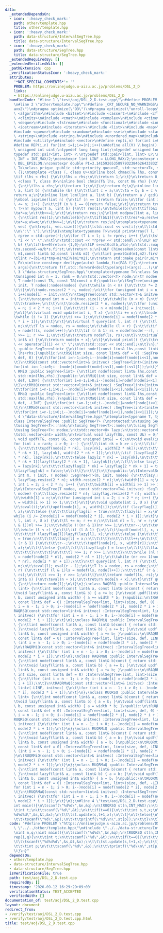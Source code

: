 ```yaml
---
data:
  _extendedDependsOn:
  - icon: ':heavy_check_mark:'
    path: other/template.hpp
    title: other/template.hpp
  - icon: ':heavy_check_mark:'
    path: data-structure/IntervalSegTree.hpp
    title: data-structure/IntervalSegTree.hpp
  - icon: ':heavy_check_mark:'
    path: data-structure/SegTree.hpp
    title: data-structure/SegTree.hpp
  _extendedRequiredBy: []
  _extendedVerifiedWith: []
  _pathExtension: cpp
  _verificationStatusIcon: ':heavy_check_mark:'
  attributes:
    '*NOT_SPECIAL_COMMENTS*': ''
    PROBLEM: https://onlinejudge.u-aizu.ac.jp/problems/DSL_2_D
    links:
    - https://onlinejudge.u-aizu.ac.jp/problems/DSL_2_D
  bundledCode: "#line 1 \"test/aoj/DSL_2_D.test.cpp\"\n#define PROBLEM \"https://onlinejudge.u-aizu.ac.jp/problems/DSL_2_D\"\
    \n#line 2 \"other/template.hpp\"\n#define _CRT_SECURE_NO_WARNINGS\n#pragma target(\"\
    avx2\")\n#pragma optimize(\"O3\")\n#pragma optimize(\"unroll-loops\")\n#include\
    \ <algorithm>\n#include <bitset>\n#include <cassert>\n#include <cfloat>\n#include\
    \ <climits>\n#include <cmath>\n#include <complex>\n#include <ctime>\n#include\
    \ <deque>\n#include <fstream>\n#include <functional>\n#include <iomanip>\n#include\
    \ <iostream>\n#include <iterator>\n#include <list>\n#include <map>\n#include <memory>\n\
    #include <queue>\n#include <random>\n#include <set>\n#include <stack>\n#include\
    \ <string>\n#include <string.h>\n#include <unordered_map>\n#include <unordered_set>\n\
    #include <utility>\n#include <vector>\n#define rep(i,n) for(int i=0;i<(n);i++)\n\
    #define REP(i,n) for(int i=1;i<=(n);i++)\n#define all(V) V.begin(),V.end()\ntypedef\
    \ unsigned int uint;\ntypedef long long lint;\ntypedef unsigned long long ulint;\n\
    typedef std::pair<int, int> P;\ntypedef std::pair<lint, lint> LP;\nconstexpr int\
    \ INF = INT_MAX/2;\nconstexpr lint LINF = LLONG_MAX/2;\nconstexpr double eps =\
    \ DBL_EPSILON;\nconstexpr double PI=3.141592653589793238462643383279;\ntemplate<class\
    \ T>\nclass prique :public std::priority_queue<T, std::vector<T>, std::greater<T>>\
    \ {};\ntemplate <class T, class U>\ninline bool chmax(T& lhs, const U& rhs) {\n\
    \tif (lhs < rhs) {\n\t\tlhs = rhs;\n\t\treturn 1;\n\t}\n\treturn 0;\n}\ntemplate\
    \ <class T, class U>\ninline bool chmin(T& lhs, const U& rhs) {\n\tif (lhs > rhs)\
    \ {\n\t\tlhs = rhs;\n\t\treturn 1;\n\t}\n\treturn 0;\n}\ninline lint gcd(lint\
    \ a, lint b) {\n\twhile (b) {\n\t\tlint c = a;\n\t\ta = b; b = c % b;\n\t}\n\t\
    return a;\n}\ninline lint lcm(lint a, lint b) {\n\treturn a / gcd(a, b) * b;\n\
    }\nbool isprime(lint n) {\n\tif (n == 1)return false;\n\tfor (int i = 2; i * i\
    \ <= n; i++) {\n\t\tif (n % i == 0)return false;\n\t}\n\treturn true;\n}\ntemplate<typename\
    \ T>\nT mypow(T a, lint b) {\n\tT res(1);\n\twhile(b){\n\t\tif(b&1)res*=a;\n\t\
    \ta*=a;\n\t\tb>>=1;\n\t}\n\treturn res;\n}\nlint modpow(lint a, lint b, lint m)\
    \ {\n\tlint res(1);\n\twhile(b){\n\t\tif(b&1){\n\t\t\tres*=a;res%=m;\n\t\t}\n\t\
    \ta*=a;a%=m;\n\t\tb>>=1;\n\t}\n\treturn res;\n}\ntemplate<typename T>\nvoid printArray(std::vector<T>&\
    \ vec) {\n\trep(i, vec.size()){\n\t\tstd::cout << vec[i];\n\t\tstd::cout<<(i==(int)vec.size()-1?\"\
    \\n\":\" \");\n\t}\n}\ntemplate<typename T>\nvoid printArray(T l, T r) {\n\tT\
    \ rprev = std::prev(r);\n\tfor (T i = l; i != rprev; i++) {\n\t\tstd::cout <<\
    \ *i << \" \";\n\t}\n\tstd::cout << *rprev << std::endl;\n}\nLP extGcd(lint a,lint\
    \ b) {\n\tif(b==0)return {1,0};\n\tLP s=extGcd(b,a%b);\n\tstd::swap(s.first,s.second);\n\
    \ts.second-=a/b*s.first;\n\treturn s;\n}\nLP ChineseRem(const lint& b1,const lint&\
    \ m1,const lint& b2,const lint& m2) {\n\tlint p=extGcd(m1,m2).first;\n\tlint tmp=(b2-b1)*p%m2;\n\
    \tlint r=(b1+m1*tmp+m1*m2)%(m1*m2);\n\treturn std::make_pair(r,m1*m2);\n}\ntemplate<typename\
    \ F>\ninline constexpr decltype(auto) lambda_fix(F&& f){\n\treturn [f=std::forward<F>(f)](auto&&...\
    \ args){\n\t\treturn f(f,std::forward<decltype(args)>(args)...);\n\t};\n}\n#line\
    \ 3 \"data-structure/SegTree.hpp\"\ntemplate<typename T>\nclass SegTree {\nprotected:\n\
    \tunsigned int n = 1, rank = 0;\n\tstd::vector<T> node;\n\tT nodee;\n\tvirtual\
    \ T nodef(const T&, const T&)const = 0;\npublic:\n\tSegTree(unsigned int m, T\
    \ init, T nodee):nodee(nodee) {\n\t\twhile (n < m) {\n\t\t\tn *= 2;\n\t\t\trank++;\n\
    \t\t}\n\t\tnode.resize(2 * n, nodee);\n\t\tfor (unsigned int i = n; i < 2 * n;\
    \ i++)node[i] = init;\n\t}\n\tSegTree(const std::vector<T>& initvec, T nodee):nodee(nodee)\
    \ {\n\t\tunsigned int m = initvec.size();\n\t\twhile (n < m) {\n\t\t\tn *= 2;\n\
    \t\t\trank++;\n\t\t}\n\t\tnode.resize(2 * n, nodee);\n\t\tfor (unsigned int i\
    \ = n; i < 2 * n; i++) {\n\t\t\tif (i - n < m)node[i] = initvec[i - n];\n\t\t\
    }\n\t}\n\tvirtual void update(int i, T x) {\n\t\ti += n;\n\t\tnode[i] = x;\n\t\
    \twhile (i != 1) {\n\t\t\ti >>= 1;\n\t\t\tnode[i] = nodef(node[2 * i], node[2\
    \ * i + 1]);\n\t\t}\n\t}\n\tvirtual T query(int l, int r) {\n\t\tl += n; r +=\
    \ n;\n\t\tT ls = nodee, rs = nodee;\n\t\twhile (l < r) {\n\t\t\tif (l & 1) ls\
    \ = nodef(ls, node[l++]);\n\t\t\tif (r & 1) rs = nodef(node[--r], rs);\n\t\t\t\
    l >>= 1; r >>= 1;\n\t\t}\n\t\treturn nodef(ls, rs);\n\t}\n\tvirtual T operator[](const\
    \ int& x) {\n\t\treturn node[n + x];\n\t}\n\tvoid print() {\n\t\trep(i, n)std::cout\
    \ << operator[](i) << \" \";\n\t\tstd::cout << std::endl;\n\t}\n};\nclass RSQ\
    \ :public SegTree<lint> {\n\tlint nodef(const lint& lhs,const lint& rhs)const{return\
    \ lhs+rhs;}\npublic:\n\tRSQ(int size, const lint& def = 0) :SegTree<lint>(size,\
    \ def, 0) {\n\t\tfor(int i=n-1;i>0;i--)node[i]=nodef(node[i<<1],node[i<<1|1]);\n\
    \t}\n\tRSQ(const std::vector<lint>& initvec) :SegTree<lint>(initvec, 0) {\n\t\t\
    for(int i=n-1;i>0;i--)node[i]=nodef(node[i<<1],node[i<<1|1]);\n\t}\n};\nclass\
    \ RMiQ :public SegTree<lint> {\n\tlint nodef(const lint& lhs,const lint& rhs)const{return\
    \ std::min(lhs,rhs);}\npublic:\n\tRMiQ(int size, const lint& def = 0) :SegTree<lint>(size,\
    \ def, LINF) {\n\t\tfor(int i=n-1;i>0;i--)node[i]=nodef(node[i<<1],node[i<<1|1]);\n\
    \t}\n\tRMiQ(const std::vector<lint>& initvec) :SegTree<lint>(initvec, LINF) {\n\
    \t\tfor(int i=n-1;i>0;i--)node[i]=nodef(node[i<<1],node[i<<1|1]);\n\t}\n};\nclass\
    \ RMaQ :public SegTree<lint> {\n\tlint nodef(const lint& lhs,const lint& rhs)const{return\
    \ std::max(lhs,rhs);}\npublic:\n\tRMaQ(int size, const lint& def = 0) :SegTree<lint>(size,\
    \ def, -LINF) {\n\t\tfor(int i=n-1;i>0;i--)node[i]=nodef(node[i<<1],node[i<<1|1]);\n\
    \t}\n\tRMaQ(const std::vector<lint>& initvec) :SegTree<lint>(initvec, -LINF) {\n\
    \t\tfor(int i=n-1;i>0;i--)node[i]=nodef(node[i<<1],node[i<<1|1]);\n\t}\n};\n#line\
    \ 4 \"data-structure/IntervalSegTree.hpp\"\ntemplate<typename T, typename U>\n\
    class IntervalSegTree :public SegTree<T> {\nprotected:\n\tusing SegTree<T>::n;\n\
    \tusing SegTree<T>::rank;\n\tusing SegTree<T>::node;\n\tusing SegTree<T>::nodef;\n\
    \tusing SegTree<T>::nodee;\n\tstd::vector<U> lazy;\n\tstd::vector<bool> lazyflag;\n\
    \tstd::vector<int> width;\n\tvirtual void lazyf(U&, const U&) = 0;\n\tvirtual\
    \ void updf(T&, const U&, const unsigned int&) = 0;\n\tvoid eval(int k) {\n\t\t\
    for (int i = rank; i > 0; i--) {\n\t\t\tint nk = k >> i;\n\t\t\tif (lazyflag[nk])\
    \ {\n\t\t\t\tupdf(node[2 * nk], lazy[nk], width[2 * nk]);\n\t\t\t\tupdf(node[2\
    \ * nk + 1], lazy[nk], width[2 * nk + 1]);\n\t\t\t\tif (lazyflag[2 * nk])lazyf(lazy[2\
    \ * nk], lazy[nk]);\n\t\t\t\telse lazy[2 * nk] = lazy[nk];\n\t\t\t\tif (lazyflag[2\
    \ * nk + 1])lazyf(lazy[2 * nk + 1], lazy[nk]);\n\t\t\t\telse lazy[2 * nk + 1]\
    \ = lazy[nk];\n\t\t\t\tlazyflag[2 * nk] = lazyflag[2 * nk + 1] = true;\n\t\t\t\
    \tlazyflag[nk] = false;\n\t\t\t}\n\t\t}\n\t}\npublic:\n\tIntervalSegTree(unsigned\
    \ int m, T init, T nodee) :SegTree<T>(m, init, nodee) {\n\t\tlazy.resize(2 * n);\
    \ lazyflag.resize(2 * n); width.resize(2 * n);\n\t\twidth[1] = n;\n\t\tfor (unsigned\
    \ int i = 2; i < 2 * n; i++) {\n\t\t\twidth[i] = width[i >> 1] >> 1;\n\t\t}\n\t\
    }\n\tIntervalSegTree(T nodee, const std::vector<T>& initvec) :SegTree<T>(initvec,\
    \ nodee) {\n\t\tlazy.resize(2 * n); lazyflag.resize(2 * n); width.resize(2 * n);\n\
    \t\twidth[1] = n;\n\t\tfor (unsigned int i = 2; i < 2 * n; i++) {\n\t\t\twidth[i]\
    \ = width[i >> 1] >> 1;\n\t\t}\n\t}\n\tvoid update(int i, U x) {\n\t\ti += n;\n\
    \t\teval(i);\n\t\tupdf(node[i], x, width[i]);\n\t\tif (lazyflag[i])lazyf(lazy[i],\
    \ x);\n\t\telse {\n\t\t\tlazyflag[i] = true;\n\t\t\tlazy[i] = x;\n\t\t}\n\t\t\
    while (i /= 2)node[i] = nodef(node[2 * i], node[2 * i + 1]);\n\t}\n\tvoid update(int\
    \ l, int r, U x) {\n\t\tl += n; r += n;\n\t\tint nl = l, nr = r;\n\t\twhile (!(nl\
    \ & 1))nl >>= 1;\n\t\twhile (!(nr & 1))nr >>= 1;\n\t\tnr--;\n\t\teval(nl); eval(nr);\n\
    \t\twhile (l < r) {\n\t\t\tif (l & 1) {\n\t\t\t\tupdf(node[l], x, width[l]);\n\
    \t\t\t\tif (lazyflag[l])lazyf(lazy[l], x);\n\t\t\t\telse {\n\t\t\t\t\tlazyflag[l]\
    \ = true;\n\t\t\t\t\tlazy[l] = x;\n\t\t\t\t}\n\t\t\t\tl++;\n\t\t\t}\n\t\t\tif\
    \ (r & 1) {\n\t\t\t\tr--;\n\t\t\t\tupdf(node[r], x, width[r]);\n\t\t\t\tif (lazyflag[r])lazyf(lazy[r],\
    \ x);\n\t\t\t\telse {\n\t\t\t\t\tlazyflag[r] = true;\n\t\t\t\t\tlazy[r] = x;\n\
    \t\t\t\t}\n\t\t\t}\n\t\t\tl >>= 1; r >>= 1;\n\t\t}\n\t\twhile (nl >>= 1)node[nl]\
    \ = nodef(node[2 * nl], node[2 * nl + 1]);\n\t\twhile (nr >>= 1)node[nr] = nodef(node[2\
    \ * nr], node[2 * nr + 1]);\n\t}\n\tT query(int l, int r) {\n\t\tl += n; r +=\
    \ n;\n\t\teval(l); eval(r - 1);\n\t\tT ls = nodee, rs = nodee;\n\t\twhile (l <\
    \ r) {\n\t\t\tif (l & 1)ls = nodef(ls, node[l++]);\n\t\t\tif (r & 1)rs = nodef(node[--r],\
    \ rs);\n\t\t\tl >>= 1; r >>= 1;\n\t\t}\n\t\treturn nodef(ls, rs);\n\t}\n\tT operator[](const\
    \ int& x) {\n\t\teval(n + x);\n\t\treturn node[n + x];\n\t}\n\tT queryForAll()\
    \ {\n\t\treturn node[1];\n\t}\n};\nclass RAQRSQ :public IntervalSegTree<lint,\
    \ lint> {\n\tlint nodef(const lint& a, const lint& b)const { return a + b; }\n\
    \tvoid lazyf(lint& a, const lint& b) { a += b; }\n\tvoid updf(lint& a, const lint&\
    \ b, const unsigned int& width) { a += width * b; }\npublic:\n\tRAQRSQ(int size,\
    \ const lint& def = 0) :IntervalSegTree<lint, lint>(size, def, 0) {\n\t\tfor (int\
    \ i = n - 1; i > 0; i--)node[i] = nodef(node[2 * i], node[2 * i + 1]);\n\t}\n\t\
    RAQRSQ(const std::vector<lint>& initvec) :IntervalSegTree<lint, lint>((lint)0,\
    \ initvec) {\n\t\tfor (int i = n - 1; i > 0; i--)node[i] = nodef(node[2 * i],\
    \ node[2 * i + 1]);\n\t}\n};\nclass RAQRMiQ :public IntervalSegTree<lint, lint>\
    \ {\n\tlint nodef(const lint& a, const lint& b)const { return std::min(a, b);\
    \ }\n\tvoid lazyf(lint& a, const lint& b) { a += b; }\n\tvoid updf(lint& a, const\
    \ lint& b, const unsigned int& width) { a += b; }\npublic:\n\tRAQRMiQ(int size,\
    \ const lint& def = 0) :IntervalSegTree<lint, lint>(size, def, LINF) {\n\t\tfor\
    \ (int i = n - 1; i > 0; i--)node[i] = nodef(node[2 * i], node[2 * i + 1]);\n\t\
    }\n\tRAQRMiQ(const std::vector<lint>& initvec) :IntervalSegTree<lint, lint>(LINF,\
    \ initvec) {\n\t\tfor (int i = n - 1; i > 0; i--)node[i] = nodef(node[2 * i],\
    \ node[2 * i + 1]);\n\t}\n};\nclass RAQRMaQ :public IntervalSegTree<lint, lint>\
    \ {\n\tlint nodef(const lint& a, const lint& b)const { return std::max(a, b);\
    \ }\n\tvoid lazyf(lint& a, const lint& b) { a += b; }\n\tvoid updf(lint& a, const\
    \ lint& b, const unsigned int& width) { a += b; }\npublic:\n\tRAQRMaQ(unsigned\
    \ int size, const lint& def = 0) :IntervalSegTree<lint, lint>(size, def, -LINF)\
    \ {\n\t\tfor (int i = n - 1; i > 0; i--)node[i] = nodef(node[2 * i], node[2 *\
    \ i + 1]);\n\t}\n\tRAQRMaQ(const std::vector<lint>& initvec) :IntervalSegTree<lint,\
    \ lint>(-LINF, initvec) {\n\t\tfor (int i = n - 1; i > 0; i--)node[i] = nodef(node[2\
    \ * i], node[2 * i + 1]);\n\t}\n};\nclass RUQRSQ :public IntervalSegTree<lint,\
    \ lint> {\n\tlint nodef(const lint& a, const lint& b)const { return a + b; }\n\
    \tvoid lazyf(lint& a, const lint& b) { a = b; }\n\tvoid updf(lint& a, const lint&\
    \ b, const unsigned int& width) { a = width * b; }\npublic:\n\tRUQRSQ(int size,\
    \ const lint& def = 0) :IntervalSegTree<lint, lint>(size, def, 0) {\n\t\tfor (int\
    \ i = n - 1; i > 0; i--)node[i] = nodef(node[2 * i], node[2 * i + 1]);\n\t}\n\t\
    RUQRSQ(const std::vector<lint>& initvec) :IntervalSegTree<lint, lint>((lint)0,\
    \ initvec) {\n\t\tfor (int i = n - 1; i > 0; i--)node[i] = nodef(node[2 * i],\
    \ node[2 * i + 1]);\n\t}\n};\nclass RUQRMiQ :public IntervalSegTree<lint, lint>\
    \ {\n\tlint nodef(const lint& a, const lint& b)const { return std::min(a, b);\
    \ }\n\tvoid lazyf(lint& a, const lint& b) { a = b; }\n\tvoid updf(lint& a, const\
    \ lint& b, const unsigned int& width) { a = b; }\npublic:\n\tRUQRMiQ(int size,\
    \ const lint& def = 0) :IntervalSegTree<lint, lint>(size, def, LINF) {\n\t\tfor\
    \ (int i = n - 1; i > 0; i--)node[i] = nodef(node[2 * i], node[2 * i + 1]);\n\t\
    }\n\tRUQRMiQ(const std::vector<lint>& initvec) :IntervalSegTree<lint, lint>(LINF,\
    \ initvec) {\n\t\tfor (int i = n - 1; i > 0; i--)node[i] = nodef(node[2 * i],\
    \ node[2 * i + 1]);\n\t}\n};\nclass RUQRMaQ :public IntervalSegTree<lint, lint>\
    \ {\n\tlint nodef(const lint& a, const lint& b)const { return std::max(a, b);\
    \ }\n\tvoid lazyf(lint& a, const lint& b) { a = b; }\n\tvoid updf(lint& a, const\
    \ lint& b, const unsigned int& width) { a = b; }\npublic:\n\tRUQRMaQ(int size,\
    \ const lint& def = 0) :IntervalSegTree<lint, lint>(size, def, -LINF) {\n\t\t\
    for (int i = n - 1; i > 0; i--)node[i] = nodef(node[2 * i], node[2 * i + 1]);\n\
    \t}\n\tRUQRMaQ(const std::vector<lint>& initvec) :IntervalSegTree<lint, lint>(-LINF,\
    \ initvec) {\n\t\tfor (int i = n - 1; i > 0; i--)node[i] = nodef(node[2 * i],\
    \ node[2 * i + 1]);\n\t}\n};\n#line 4 \"test/aoj/DSL_2_D.test.cpp\"\nint n,q;\n\
    int main(){\n\tscanf(\"%d%d\",&n,&q);\n\tRUQRSQ st(n,INT_MAX);\n\trep(i,q){\n\t\
    \tint t;\n\t\tscanf(\"%d\",&t);\n\t\tif(t==0){\n\t\t\tint s,t,x;\n\t\t\tscanf(\"\
    %d%d%d\",&s,&t,&x);\n\t\t\tst.update(s,t+1,x);\n\t\t}\n\t\telse{\n\t\t\tint p;\n\
    \t\t\tscanf(\"%d\",&p);\n\t\t\tprintf(\"%d\\n\",st[p]);\n\t\t}\n\t}\n}\n"
  code: "#define PROBLEM \"https://onlinejudge.u-aizu.ac.jp/problems/DSL_2_D\"\n#include\
    \ \"../../other/template.hpp\"\n#include \"../../data-structure/IntervalSegTree.hpp\"\
    \nint n,q;\nint main(){\n\tscanf(\"%d%d\",&n,&q);\n\tRUQRSQ st(n,INT_MAX);\n\t\
    rep(i,q){\n\t\tint t;\n\t\tscanf(\"%d\",&t);\n\t\tif(t==0){\n\t\t\tint s,t,x;\n\
    \t\t\tscanf(\"%d%d%d\",&s,&t,&x);\n\t\t\tst.update(s,t+1,x);\n\t\t}\n\t\telse{\n\
    \t\t\tint p;\n\t\t\tscanf(\"%d\",&p);\n\t\t\tprintf(\"%d\\n\",st[p]);\n\t\t}\n\
    \t}\n}"
  dependsOn:
  - other/template.hpp
  - data-structure/IntervalSegTree.hpp
  - data-structure/SegTree.hpp
  isVerificationFile: true
  path: test/aoj/DSL_2_D.test.cpp
  requiredBy: []
  timestamp: '2020-09-12 16:29:29+09:00'
  verificationStatus: TEST_ACCEPTED
  verifiedWith: []
documentation_of: test/aoj/DSL_2_D.test.cpp
layout: document
redirect_from:
- /verify/test/aoj/DSL_2_D.test.cpp
- /verify/test/aoj/DSL_2_D.test.cpp.html
title: test/aoj/DSL_2_D.test.cpp
---
```

